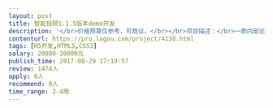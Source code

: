 ```yaml
---                
layout: post       
title: 智能投顾1.1.5版本demo开发           
description: '</br>价格预算仅参考，可商议。</br></br>项目描述：</br>一款内部论证用的智能投顾DEMO，提供高保真原型，请基本遵照原型设计，进行移动端的H5开发。更多详情可直接沟通。</br></br>人员要求：</br>1、了解什么是智能投顾，有互联网金融产品设计经验；</br>2、项目比较急，项目参与者在执行项目期间需要全力投入，前端开发最好能同时投入2人；</br>3、能同时解决设计和H5开发的团队/工作室优先，能在2周内解决需求的个人大牛也可考虑；</br>4、承接方最好在北京本地，必要时可来惠金所职场沟通及协作。</br>'     
contenturl: https://pro.lagou.com/project/4138.html      
tags: [H5开发,HTML5,CSS3]            
salary: 20000-30000元          
publish_time: 2017-08-29 17:19:57         
review: 1474人                   
apply: 0人                   
recommend: 0人                   
time_range: 2-4周              
---                 
```

